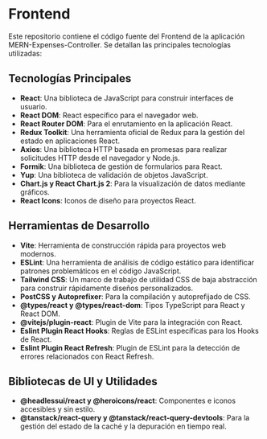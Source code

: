 Frontend
=================

Este repositorio contiene el código fuente del Frontend de la aplicación MERN-Expenses-Controller. Se detallan las principales tecnologías utilizadas:

Tecnologías Principales
-----------------------

*   **React**: Una biblioteca de JavaScript para construir interfaces de usuario.
*   **React DOM**: React específico para el navegador web.
*   **React Router DOM**: Para el enrutamiento en la aplicación React.
*   **Redux Toolkit**: Una herramienta oficial de Redux para la gestión del estado en aplicaciones React.
*   **Axios**: Una biblioteca HTTP basada en promesas para realizar solicitudes HTTP desde el navegador y Node.js.
*   **Formik**: Una biblioteca de gestión de formularios para React.
*   **Yup**: Una biblioteca de validación de objetos JavaScript.
*   **Chart.js y React Chart.js 2**: Para la visualización de datos mediante gráficos.
*   **React Icons**: Iconos de diseño para proyectos React.

Herramientas de Desarrollo
--------------------------

*   **Vite**: Herramienta de construcción rápida para proyectos web modernos.
*   **ESLint**: Una herramienta de análisis de código estático para identificar patrones problemáticos en el código JavaScript.
*   **Tailwind CSS**: Un marco de trabajo de utilidad CSS de baja abstracción para construir rápidamente diseños personalizados.
*   **PostCSS y Autoprefixer**: Para la compilación y autoprefijado de CSS.
*   **@types/react y @types/react-dom**: Tipos TypeScript para React y React DOM.
*   **@vitejs/plugin-react**: Plugin de Vite para la integración con React.
*   **Eslint Plugin React Hooks**: Reglas de ESLint específicas para los Hooks de React.
*   **Eslint Plugin React Refresh**: Plugin de ESLint para la detección de errores relacionados con React Refresh.

Bibliotecas de UI y Utilidades
------------------------------

*   **@headlessui/react y @heroicons/react**: Componentes e iconos accesibles y sin estilo.
*   **@tanstack/react-query y @tanstack/react-query-devtools**: Para la gestión del estado de la caché y la depuración en tiempo real.